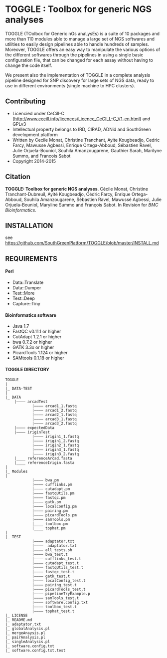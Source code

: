 
TOGGLE : Toolbox for generic NGS analyses
=========================================

TOGGLE (TOolbox for Generic nGs anaLysEs) is a suite of 10 packages and more than 110 modules able to manage a large set of NGS softwares
and utilities to easily design pipelines able to handle hundreds of samples. Moreover, TOGGLE offers an easy way to manipulate the various
options of the different softwares through the pipelines in using a single basic configuration file, that can be changed for each assay without
having to change the code itself.

We present also the implementation of TOGGLE in a complete analysis pipeline designed for SNP discovery for large sets of NGS data, ready to use
in different environments (single machine to HPC clusters).

##  Contributing

* Licencied under CeCill-C (http://www.cecill.info/licences/Licence_CeCILL-C_V1-en.html) and GPLv3
* Intellectual property belongs to IRD, CIRAD, ADNid and SouthGreen development platform
* Written by Cecile Monat, Christine Tranchant, Ayite Kougbeadjo, Cedric Farcy, Mawusse Agbessi, Enrique Ortega-Abboud, Sébastien Ravel, Julie Orjuela-Bouniol, Souhila Amanzougarene, Gauthier Sarah, Marilyne Summo, and Francois Sabot
* Copyright 2014-2015

##  Citation
**TOGGLE: Toolbox for generic NGS analyses**. Cécile Monat, Christine Tranchant-Dubreuil, Ayité Kougbeadjo, Cédric Farcy, Enrique
Ortega-Abboud, Souhila Amanzougarene, Sébastien Ravel, Mawussé Agbessi, Julie Orjuela-Bouniol, Maryline Summo and François Sabot. In Revision for *BMC Bioinformatics*.

##  INSTALLATION

see https://github.com/SouthGreenPlatform/TOGGLE/blob/master/INSTALL.md


## REQUIREMENTS

#### Perl


* Data::Translate
* Data::Dumper
* Test::More
* Test::Deep
* Capture::Tiny


#### Bioinformatics software

* Java 1.7
* FastQC v0.11.1 or higher
* CutAdapt 1.2.1 or higher
* bwa 0.7.2 or higher
* GATK 3.3x or higher
* PicardTools 1.124 or higher
* SAMtools 0.1.18 or higher


#### TOGGLE DIRECTORY

````
TOGGLE
|
|_ DATA-TEST
|
|_ DATA
    |———— arcadTest
            |———— arcad1_1.fastq
            |———— arcad1_2.fastq
            |———— arcad2_1.fastq
            |———— arcad3_1.fastq
            |———— arcad3_2.fastq
    |———— expectedData
    |———— iriginTest
            |———— irigin1_1.fastq
            |———— irigin1_2.fastq
            |———— irigin2_1.fastq
            |———— irigin3_1.fastq
            |———— irigin3_2.fastq  
    |____ referenceArcad.fasta
    |____ referenceIrigin.fasta
|
|_ Modules
|
            |———— bwa.pm
            |———— cufflinks.pm
            |———— cutadapt.pm
            |———— fastqUtils.pm
            |———— fastqc.pm
            |———— gatk.pm
            |———— localConfig.pm
            |———— pairing.pm
            |———— picardTools.pm
            |———— samTools.pm
            |____ toolbox.pm
            |____ tophat.pm
|
|_ TEST
            |———— adaptator.txt
            |————  adaptator.txt
            |———— all_tests.sh
            |———— bwa_test.t
            |———— cufflinks_test.t
            |———— cutadapt_test.t
            |———— fastqUtils_test.t
            |———— fastqc_test.t
            |———— gatk_test.t
            |———— localConfig_test.t
            |———— pairing_test.t
            |———— picardTools_test.t
            |———— pipelineTryExample.p
            |———— samTools_test.t
            |———— software.config.txt
            |———— toolbox_test.t
            |———— tophat_test.t
|_ LICENSE
|_ README.md
|_ adaptator.txt
|_ globalAnalysis.pl
|_ mergeAnaysis.pl
|_ pairAnalysis.pl
|_ singleAnalysis.pl
|_ software.config.txt
|_ software.config.txt.test
````
